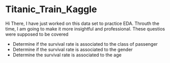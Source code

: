 # Titanic_Train_Kaggle
Hi There, I have just worked on this data set to practice EDA. Throuth the time, I am going to make it more insightful and professional. These questios were supposed to be covered
* Determine if the survival rate is associated to the class of passenger
* Determine if the survival rate is associated to the gender
* Determine the survival rate is associated to the age
